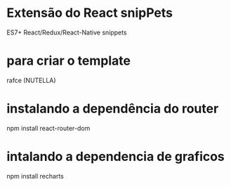 # Extensão do React snipPets

ES7+ React/Redux/React-Native snippets

# para criar o template 

rafce  (NUTELLA)

# instalando a dependência do router 
npm install react-router-dom

# intalando a dependencia de graficos 

npm install recharts


